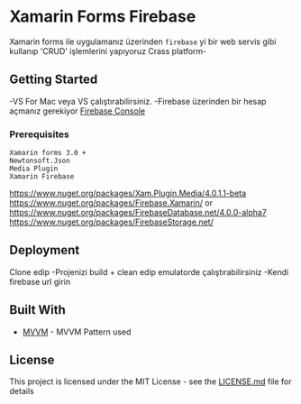 # Xamarin Forms Firebase

Xamarin forms ile uygulamanız üzerinden `firebase` yi bir web servis gibi kullanıp 'CRUD' işlemlerini yapıyoruz
Crass platform-

## Getting Started
 -VS For Mac veya VS çalıştırabilirsiniz.
 -Firebase üzerinden bir hesap açmanız gerekiyor [Firebase Console](https://console.firebase.google.com/u/0/)
### Prerequisites
```
Xamarin forms 3.0 +
Newtonsoft.Json 
Media Plugin
Xamarin Firebase
```
https://www.nuget.org/packages/Xam.Plugin.Media/4.0.1.1-beta
https://www.nuget.org/packages/Firebase.Xamarin/ or https://www.nuget.org/packages/FirebaseDatabase.net/4.0.0-alpha7
https://www.nuget.org/packages/FirebaseStorage.net/
## Deployment
 Clone edip
 -Projenizi build + clean edip emulatorde çalıştırabilirsiniz
 -Kendi firebase url girin

## Built With

* [MVVM](https://docs.microsoft.com/en-us/previous-versions/msp-n-p/hh848246(v=pandp.10)) - MVVM Pattern used


## License

This project is licensed under the MIT License - see the [LICENSE.md](LICENSE.md) file for details
